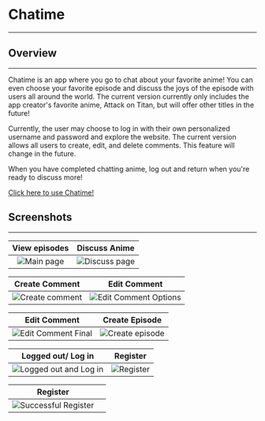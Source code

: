# Chatime
-----------
## Overview
-----------
Chatime is an app where you go to chat about your favorite anime! You can even choose your favorite episode and discuss the joys of the episode with users all around the world. The current version currently only includes the app creator's favorite anime, Attack on Titan, but will offer other titles in the future!

Currently, the user may choose to log in with their own personalized username and password and explore the website. The current version allows all users to create, edit, and delete comments. This feature will change in the future.

When you have completed chatting anime, log out and return when you're ready to discuss more!

[Click here to use Chatime!](https://chatanime.herokuapp.com/)

## Screenshots
---
| View episodes  |  Discuss Anime   |
|:------------------------:|:-------------:|
![Main page](https://user-images.githubusercontent.com/91982228/166092645-8f6818c8-edda-4332-9638-a6677d129524.png)  |  ![Discuss page](https://user-images.githubusercontent.com/91982228/166092651-e0974872-4087-41ac-8f10-b10f45de8c6a.png)

|  Create Comment  |  Edit Comment  |   
:-----------:|:----------:|
![Create comment](https://user-images.githubusercontent.com/91982228/166092737-9adda92a-c53b-42ca-8bc0-54679ea1018e.png)  |  ![Edit Comment Options](https://user-images.githubusercontent.com/91982228/166092741-d38343da-5b9e-4871-b791-1acc8bd37403.png)

|  Edit Comment  |  Create Episode  |   
:-----------:|:----------:|
![Edit Comment Final](https://user-images.githubusercontent.com/91982228/166092874-01d79e91-3889-4fd3-9359-2158cbfdf218.png)  |  ![Create episode](https://user-images.githubusercontent.com/91982228/166092883-8085d963-b8ca-41fb-a611-fadba927bf7d.png)

|  Logged out/ Log in  |  Register  |   
:-----------:|:----------:|
![Logged out and Log in](https://user-images.githubusercontent.com/91982228/166092921-a8df971e-e556-4c3a-a986-b2d4117cad3c.png)  |  ![Register](https://user-images.githubusercontent.com/91982228/166092926-7bde8438-8ad4-4962-be44-d087f16d12de.png)

|  Register  |            |
:-----------:|:----------:|
![Successful Register](https://user-images.githubusercontent.com/91982228/166092929-f89f1087-dcaa-4e5d-bf34-025db835801c.png)  | 
